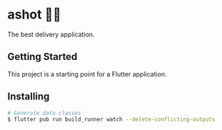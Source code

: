 # ashot 👨‍🦰

The best delivery application.

## Getting Started

This project is a starting point for a Flutter application.

## Installing

```bash
# Generate data classes
$ flutter pub run build_runner watch --delete-conflicting-outputs
```
